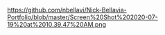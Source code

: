 
https://github.com/nbellavi/Nick-Bellavia-Portfolio/blob/master/Screen%20Shot%202020-07-19%20at%2010.39.47%20AM.png
